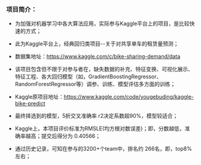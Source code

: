 ### 项目简介：


* 为加强对机器学习中各大算法应用，实际参与Kaggle平台上的项目，是比较快速的方式；

* 此为Kaggle平台上，经典回归类项目--关于对共享单车的租赁量预测；

* 数据集地址：https://www.kaggle.com/c/bike-sharing-demand/data

* 该项目包含但不限于对参与者在，缺失数据的补充、特征变换、可视化展示、特征工程、各大回归模型（如，GradientBoostingRegressor、RandomForestRegressor等）调参、训练、模型评估多方面的训练；

* Kaggle原项目地址：https://www.kaggle.com/code/yougebuding/kaggle-bike-predict

* 最终择选到的模型，5折交叉准确率 r2决定系数超90%，模型较适合；

* Kaggle上，本项目评价标准为RMSLE(均方根对数误差)；即，分数越低，准确率越高；提交后得分为 0.40566；

* 通过历史记录，可知在参与的3200+个team中，排名约 266名，即，top8% 左右；
